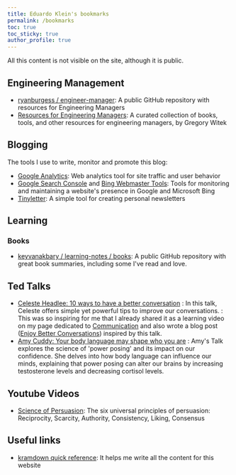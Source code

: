 ```yaml
---
title: Eduardo Klein's bookmarks
permalink: /bookmarks
toc: true
toc_sticky: true
author_profile: true
---
```


All this content is not visible on the site, although it is public.

## Engineering Management

- [ryanburgess / engineer-manager](https://github.com/ryanburgess/engineer-manager): A public GitHub repository with resources for Engineering Managers
- [Resources for Engineering Managers](https://www.notonlycode.org/engineering-manager-resources/): A curated collection of books, tools, and other resources for engineering managers, by Gregory Witek
## Blogging

The tools I use to write, monitor and promote this blog:

- [Google Analytics](https://analytics.google.com): Web analytics tool for site traffic and user behavior
- [Google Search Console](https://search.google.com/search-console) and [Bing Webmaster Tools](https://www.bing.com/webmasters): Tools for monitoring and maintaining a website's presence in Google and Microsoft Bing
- [Tinyletter](https://app.tinyletter.com): A simple tool for creating personal newsletters

## Learning

### Books

- [keyvanakbary / learning-notes / books](https://github.com/keyvanakbary/learning-notes/tree/master/books): A public GitHub repository with great book summaries, including some I've read and love.

## Ted Talks

- [Celeste Headlee: 10 ways to have a better conversation](https://www.ted.com/talks/celeste_headlee_10_ways_to_have_a_better_conversation)
: In this talk, Celeste offers simple yet powerful tips to improve our conversations.
: This was so inspiring for me that I already shared it as a learning video on my page dedicated to [Communication](/mgmt/people/communication) and also wrote a blog post ([Enjoy Better Conversations](/enjoy-better-conversations)) inspired by this talk.
- [Amy Cuddy: Your body language may shape who you are](https://www.ted.com/talks/amy_cuddy_your_body_language_may_shape_who_you_are)
: Amy's Talk explores the science of 'power posing' and its impact on our confidence. She delves into how body language can influence our minds, explaining that power posing can alter our brains by increasing testosterone levels and decreasing cortisol levels.

## Youtube Videos

- [Science of Persuasion](https://www.youtube.com/watch?v=cFdCzN7RYbw): The six universal principles of persuasion: Reciprocity, Scarcity, Authority, Consistency, Liking, Consensus

## Useful links

- [kramdown quick reference](https://kramdown.gettalong.org/quickref.html): It helps me write all the content for this website